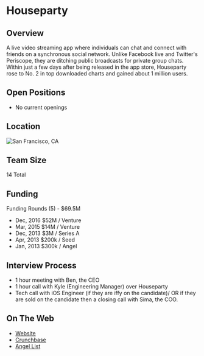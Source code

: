 # Houseparty

## Overview
A live video streaming app where individuals can chat and connect with friends on a synchronous social network. Unlike Facebook live and Twitter's Periscope, they are ditching public broadcasts for private group chats. Within just a few days after being released in the app store, Houseparty rose to No. 2 in top downloaded charts and gained about 1 million users.

## Open Positions
+ No current openings

## Location
![San Francisco, CA](https://maps.googleapis.com/maps/api/staticmap?center=San+Francisco,+CA&zoom=13&scale=false&size=600x300&maptype=roadmap&format=png&visual_refresh=true)  

## Team Size
14 Total

## Funding
Funding Rounds (5) - $69.5M
+ Dec, 2016	$52M / Venture
+ Mar, 2015	$14M / Venture
+ Dec, 2013	$3M / Series A
+ Apr, 2013	$200k / Seed
+ Jan, 2013	$300k / Angel

## Interview Process
+ 1 hour meeting with Ben, the CEO
+ 1 hour call with Kyle (Engineering Manager) over Houseparty
+ Tech call with iOS Engineer (if they are iffy on the candidate)/ OR if they are sold on the candidate then a closing call with Sima, the COO.

## On The Web
+ [Website](https://joinhouse.party/)
+ [Crunchbase](https://www.crunchbase.com/organization/life-on-air)
+ [Angel List](https://angel.co/joinhouseparty)
